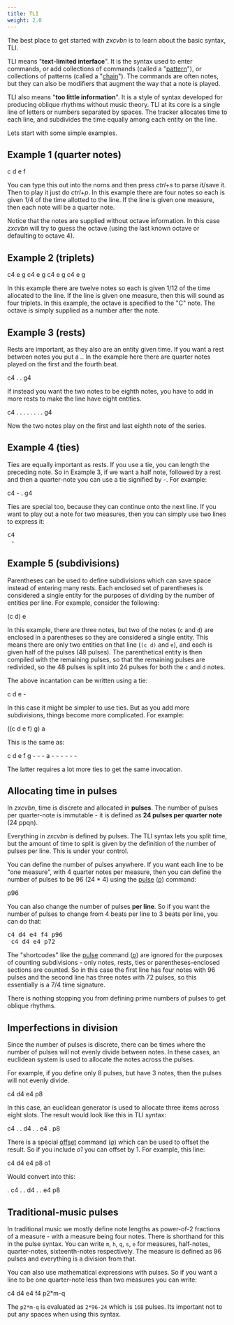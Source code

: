 ```yaml
---
title: TLI
weight: 2.0
---
```


The best place to get started with *zxcvbn* is to learn about the basic syntax, TLI.

TLI means "**text-limited interface**". It is the syntax used to enter commands, or add collections of commands (called a "[pattern](#pattern)"), or collections of patterns (called a "[chain](#chain)"). The commands are often notes, but they can also be modifiers that augment the way that a note is played.

TLI also means "**too little information**". It is a style of syntax developed for producing oblique rhythms without music theory. TLI at its core is a single line of letters or numbers separated by spaces. The tracker allocates time to each line, and subdivides the time equally among each entity on the line.

Lets start with some simple examples.

<h2 class="h2under">Example 1 (quarter notes)</h2>
<p class="shiny">c d e f</p>

You can type this out into the norns and then press *ctrl*+*s* to parse it/save it. Then to play it just do *ctrl*+*p*. In this example there are four notes so each is given 1/4 of the time allotted to the line. If the line is given one measure, then each note will be a quarter note.

Notice that the notes are supplied without octave information. In this case *zxcvbn* will try to guess the octave (using the last known octave or defaulting to octave 4).


<h2 class="h2under">Example 2 (triplets)</h2>
<p class="shiny">c4 e g c4 e g c4 e g c4 e g</p>

In this example there are twelve notes so each is given 1/12 of the time allocated to the line. If the line is given one measure, then this will sound as four triplets. In this example, the octave is specified to the "C" note. The octave is simply supplied as a number after the note.


<h2 class="h2under">Example 3 (rests)</h2>

Rests are important, as they also are an entity given time. If you want a rest between notes you put a *.*. In the example here there are quarter notes played on the first and the fourth beat.

<p class="shiny">c4 . . g4</p>


If instead you want the two notes to be eighth notes, you have to add in more rests to make the line have eight entities.

<p class="shiny">c4 . . . . . . . . g4</p>

Now the two notes play on the first and last eighth note of the series.



<h2 class="h2under">Example 4 (ties)</h2>

Ties are equally important as rests. If you use a tie, you can length the preceding note. So in Example 3, if we want a half note, followed by a rest and then a quarter-note you can use a tie signified by *-*. For example:

<p class="shiny">c4 - . g4</p>

Ties are special too, because they can continue onto the next line. If you want to play out a note for two measures, then you can simply use two lines to express it:


<pre class="shiny">c4
 -
</pre>



<h2 class="h2under" id="subdivisions">Example 5 (subdivisions)</h2>

Parentheses can be used to define subdivisions which can save space instead of entering many rests. Each enclosed set of parentheses is considered a single entity for the purposes of dividing by the number of entities per line. For example, consider the following:

<p class="shiny">(c d) e</p>

In this example, there are three notes, but two of the notes (`c` and `d`) are enclosed in a parentheses so they are considered a single entity. This means there are only two entities on that line (`(c d)` and `e`), and each is given half of the pulses (48 pulses). The parenthetical entity is then compiled with the remaining pulses, so that the remaining pulses are redivided, so the 48 pulses is split into 24 pulses for both the `c` and `d` notes.

The above incantation can be written using a tie:

<p class="shiny">c d e -</p>

In this case it might be simpler to use ties. But as you add more subdivisions, things become more complicated. For example:


<p class="shiny">((c d e f) g) a</p>

This is the same as:

<p class="shiny">c d e f  g - - - a - - - - - - </p>

The latter requires a lot more ties to get the same invocation.

<h2 class="h2under">Allocating time in pulses</h2>

In *zxcvbn*, time is discrete and allocated in **pulses**. The number of pulses per quarter-note is immutable - it is defined as **24 pulses per quarter note** (24 ppqn).

Everything in *zxcvbn* is defined by pulses. The TLI syntax lets you split time, but the amount of time to split is given by the definition of the number of pulses per line. This is under your control.

You can define the number of pulses anywhere. If you want each line to be "one measure", with 4 quarter notes per measure, then you can define the number of pulses to be 96 (24 * 4) using the [pulse](#pulse) ([*p*](#pulse)) command:

<p class="shiny">p96</p>

You can also change the number of pulses **per line**. So if you want the number of pulses to change from 4 beats per line to 3 beats per line, you can do that:

<pre class="shiny">c4 d4 e4 f4 p96
 c4 d4 e4 p72
</pre>

The "shortcodes" like the [pulse](#pulse) command ([*p*](#pulse)) are ignored for the purposes of counting subdivisions - only notes, rests, ties or parentheses-enclosed sections are counted. So in this case the first line has four notes with 96 pulses and the second line has three notes with 72 pulses, so this essentially is a 7/4 time signature.

There is nothing stopping you from defining prime numbers of pulses to get oblique rhythms.


<h2 class="h2under">Imperfections in division</h2>

Since the number of pulses is discrete, there can be times where the number of pulses will not evenly divide between notes. In these cases, an euclidean system is used to allocate the notes across the pulses. 

For example, if you define only 8 pulses, but have 3 notes, 
then the pulses will not evenly divide.

<p class="shiny">c4 d4 e4 p8</p>

In this case, an euclidean generator is used to allocate three items across eight slots. The result would look like this in TLI syntax:

<p class="shiny">c4 . . d4 . . e4 . p8</p>

There is a special [offset](#offset) command ([*o*](#offset)) which can be used to offset the result. So if you include *o1* you can offset by 1. For example, this line:

<p class="shiny">c4 d4 e4 p8 o1</p>


Would convert into this:

<p class="shiny">. c4 . . d4 . . e4  p8</p>



<h2 class="h2under">Traditional-music pulses</h2>

In traditional music we mostly define note lengths as power-of-2 fractions of a measure - with a measure being four notes. There is shorthand for this in the pulse syntax. You can write `m`, `h`, `q`, `s`, `e` for measures, half-notes, quarter-notes, sixteenth-notes respectively. The measure is defined as 96 pulses and everything is a division from that.

You can also use mathematical expressions with pulses. So if you want a line to be one quarter-note less than two measures you can write:

<p class="shiny">c4 d4 e4 f4 p2*m-q</p>

The `p2*m-q` is evaluated as `2*96-24` which is `168` pulses. Its important not to put any spaces when using this syntax.
